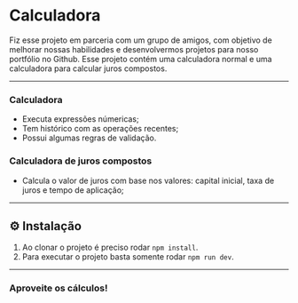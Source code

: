 Calculadora 
===

Fiz esse projeto em parceria com um grupo de amigos, com objetivo de melhorar nossas habilidades e desenvolvermos projetos para nosso portfólio no Github. Esse projeto contém uma calculadora normal e uma calculadora para calcular juros compostos. 

---

### Calculadora
- Executa expressões númericas;
- Tem histórico com as operações recentes;
- Possui algumas regras de validação.

### Calculadora de juros compostos
- Calcula o valor de juros com base nos valores: capital inicial, taxa de juros e tempo de aplicação;

___

## ⚙️ Instalação
1. Ao clonar o projeto é preciso rodar `npm install`.
2. Para executar o projeto basta somente rodar `npm run dev`.

---

### Aproveite os cálculos! 
